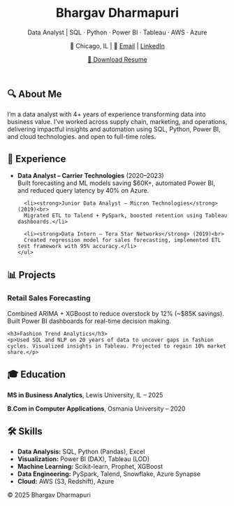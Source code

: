 <!DOCTYPE html>
<html lang="en">
<head>
  <meta charset="UTF-8" />
  <meta name="viewport" content="width=device-width, initial-scale=1.0"/>
  <title>Bhargav Dharmapuri | Data Analyst Portfolio</title>
  <link rel="stylesheet" href="style.css" />
</head>
<body>
  <header>
    <h1>Bhargav Dharmapuri</h1>
    <p>Data Analyst | SQL · Python · Power BI · Tableau · AWS · Azure</p>
    <p>📍 Chicago, IL | 📧 <a href="mailto:dharmapuribhargav6909@gmail.com">Email</a> | <a href="https://www.linkedin.com/in/bhargav-d-167566202/" target="_blank">LinkedIn</a></p>
    <a href="assets/Bhargav_Dharmapuri_Data_Analyst_Resume.pdf" download>📄 Download Resume</a>
  </header>

  <section>
    <h2>🔍 About Me</h2>
    <p>I’m a data analyst with 4+ years of experience transforming data into business value. I’ve worked across supply chain, marketing, and operations, delivering impactful insights and automation using SQL, Python, Power BI, and cloud technologies. and open to full-time roles.</p>
  </section>

  <section>
    <h2>💼 Experience</h2>
    <ul>
      <li><strong>Data Analyst – Carrier Technologies</strong> (2020–2023)<br>
      Built forecasting and ML models saving $60K+, automated Power BI, and reduced query latency by 40% on Azure.</li>

      <li><strong>Junior Data Analyst – Micron Technologies</strong> (2019)<br>
      Migrated ETL to Talend + PySpark, boosted retention using Tableau dashboards.</li>

      <li><strong>Data Intern – Tera Star Networks</strong> (2019)<br>
      Created regression model for sales forecasting, implemented ETL test framework with 95% accuracy.</li>
    </ul>
  </section>

  <section>
    <h2>📊 Projects</h2>
    <h3>Retail Sales Forecasting</h3>
    <p>Combined ARIMA + XGBoost to reduce overstock by 12% (~$85K savings). Built Power BI dashboards for real-time decision making.</p>

    <h3>Fashion Trend Analytics</h3>
    <p>Used SQL and NLP on 20 years of data to uncover gaps in fashion cycles. Visualized insights in Tableau. Projected to regain 10% market share.</p>
  </section>

  <section>
    <h2>🎓 Education</h2>
    <p><strong>MS in Business Analytics</strong>, Lewis University, IL – 2025</p>
    <p><strong>B.Com in Computer Applications</strong>, Osmania University – 2020</p>
  </section>

  <section>
    <h2>🛠️ Skills</h2>
    <ul>
      <li><strong>Data Analysis:</strong> SQL, Python (Pandas), Excel</li>
      <li><strong>Visualization:</strong> Power BI (DAX), Tableau (LOD)</li>
      <li><strong>Machine Learning:</strong> Scikit-learn, Prophet, XGBoost</li>
      <li><strong>Data Engineering:</strong> PySpark, Talend, Snowflake, Azure Synapse</li>
      <li><strong>Cloud:</strong> AWS (S3, Redshift), Azure</li>
    </ul>
  </section>

  <footer>
    <p>© 2025 Bhargav Dharmapuri</p>
  </footer>
</body>
</html>
